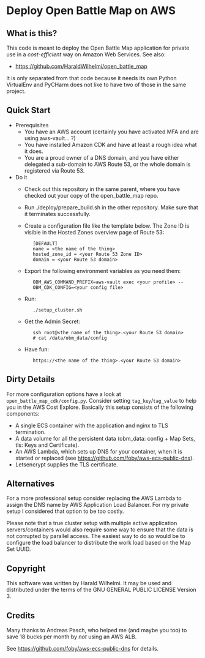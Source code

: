 # Deploy Open Battle Map on AWS

## What is this?

This code is meant to deploy the Open Battle Map application for private use
in a *cost-efficient* way on Amazon Web Services. See also:

 * https://github.com/HaraldWilhelmi/open_battle_map

It is only separated from that code because it needs its own Python VirtualEnv
and PyCHarm does not like to have two of those in the same project.

## Quick Start

 * Prerequisites
   * You have an AWS account (certainly you have activated MFA and are using aws-vault... ?)
   * You have installed Amazon CDK and have at least a rough idea what it does.
   * You are a proud owner of a DNS domain, and you have either delegated a sub-domain
     to AWS Route 53, or the whole domain is registered via Route 53.
 * Do it
   * Check out this repository in the same parent, where you have checked out your copy
     of the open_battle_map repo.
   * Run ./deploy/prepare_build.sh in the other repository. Make sure that it terminates
     successfully.
   * Create a configuration file like the template below. The Zone ID is visible in the Hosted
     Zones overview page of Route 53:
    
            [DEFAULT]
            name = <the name of the thing>
            hosted_zone_id = <your Route 53 Zone ID>
            domain = <your Route 53 domain>
    
   * Export the following environment variables as you need them:
    
            OBM_AWS_COMMAND_PREFIX=aws-vault exec <your profile> --
            OBM_CDK_CONFIG=<your config file>
   * Run:
    
            ./setup_cluster.sh
    
   * Get the Admin Secret:
    
            ssh root@<the name of the thing>.<your Route 53 domain>
            # cat /data/obm_data/config
    
   * Have fun:
    
            https://<the name of the thing>.<your Route 53 domain>
    
## Dirty Details

For more configuration options have a look at `open_battle_map_cdk/config.py`.
Consider setting `tag_key`/`tag_value` to help you in the AWS Cost Explore.
Basically this setup consists of the following components:

 * A single ECS container with the application and nginx to TLS termination.
 * A data volume for all the persistent data (obm_data: config + Map Sets, tls:
   Keys and Certificate).
 * An AWS Lambda, which sets up DNS for your container, when it is started
   or replaced (see https://github.com/foby/aws-ecs-public-dns).
 * Letsencrypt supplies the TLS certificate. 

## Alternatives

For a more professional setup consider replacing the AWS Lambda to assign
the DNS name by AWS Application Load Balancer. For my private setup I considered
that option to be too costly.

Please note that a true cluster setup with multiple active application servers/containers
would also require some way to ensure that the data is not corrupted by parallel
access. The easiest way to do so would be to configure the load balancer to distribute
the work load based on the Map Set UUID.

## Copyright

This software was written by Harald Wilhelmi. It may be used and distributed
under the terms of the GNU GENERAL PUBLIC LICENSE Version 3.

## Credits

Many thanks to Andreas Pasch, who helped me (and maybe you too) to save 18 bucks
per month by *not* using an AWS ALB.

See https://github.com/foby/aws-ecs-public-dns for details.